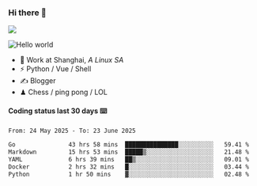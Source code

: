 ### Hi there 👋
![](https://komarev.com/ghpvc/?username=Xuhandsome)


<img src="https://github-readme-stats.vercel.app/api?username=XuHandsome&show_icons=true&theme=merko" alt="Hello world">

<br/>

- 🍻  Work at Shanghai, _A Linux SA_
- ⚡  Python / Vue / Shell
- ✍️  Blogger
- ♟  Chess / ping pong / LOL

#### Coding status last 30 days ⌨️

<!--START_SECTION:waka-->

```txt
From: 24 May 2025 - To: 23 June 2025

Go               43 hrs 58 mins  ███████████████░░░░░░░░░░   59.41 %
Markdown         15 hrs 53 mins  █████▒░░░░░░░░░░░░░░░░░░░   21.48 %
YAML             6 hrs 39 mins   ██▒░░░░░░░░░░░░░░░░░░░░░░   09.01 %
Docker           2 hrs 32 mins   █░░░░░░░░░░░░░░░░░░░░░░░░   03.44 %
Python           1 hr 50 mins    ▓░░░░░░░░░░░░░░░░░░░░░░░░   02.48 %
```

<!--END_SECTION:waka-->
